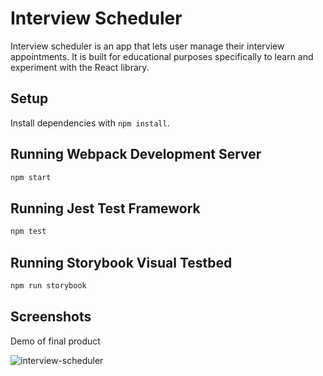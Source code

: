 # Interview Scheduler

Interview scheduler is an app that lets user manage their interview appointments.
It is built for educational purposes specifically to learn and experiment with the React library.

## Setup

Install dependencies with `npm install`.

## Running Webpack Development Server

```sh
npm start
```

## Running Jest Test Framework

```sh
npm test
```

## Running Storybook Visual Testbed

```sh
npm run storybook
```

## Screenshots
Demo of final product

![interview-scheduler](https://github.com/Shoumik-Chowdhury/scheduler/blob/master/docs/Interview-Scheduler.gif?raw=true)
